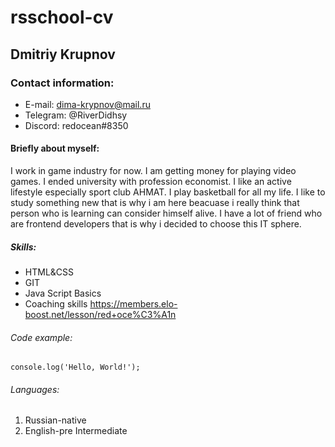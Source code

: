# rsschool-cv

## Dmitriy Krupnov

### Contact information:

- E-mail: dima-krypnov@mail.ru
- Telegram: @RiverDidhsy
- Discord: redocean#8350

#### Briefly about myself:

I work in game industry for now. I am getting money for playing video games. I ended university with profession economist.
I like an active lifestyle especially sport club AHMAT. I play basketball for all my life.
I like to study something new that is why i am here beacuase i really think that person who is learning can consider himself alive.
I have a lot of friend who are frontend developers that is why i decided to choose this IT sphere.

##### Skills:

- HTML&CSS
- GIT
- Java Script Basics
- Coaching skills https://members.elo-boost.net/lesson/red+oce%C3%A1n

###### Code example:

`console.log('Hello, World!');`

###### Languages:

1. Russian-native
2. English-pre Intermediate
